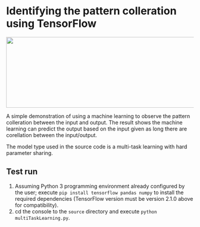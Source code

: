 # Identifying the pattern colleration using TensorFlow

<p align = "center">
  <img src = "https://raw.githubusercontent.com/hafiz-kamilin/research_tfPatternColleration/master/source/result.png" width = "992" height = "190"/>
</p>

A simple demonstration of using a machine learning to observe the pattern colleration between the input and output. The result shows the machine learning can predict the output based on the input given as long there are corellation between the input/output.

The model type used in the source code is a multi-task learning with hard parameter sharing.

## Test run

1. Assuming Python 3 programming environment already configured by the user; execute `pip install tensorflow pandas numpy` to install the required dependencies (TensorFlow version must be version 2.1.0 above for compatibility).
2. cd the console to the `source` directory and execute `python multiTaskLearning.py`.

